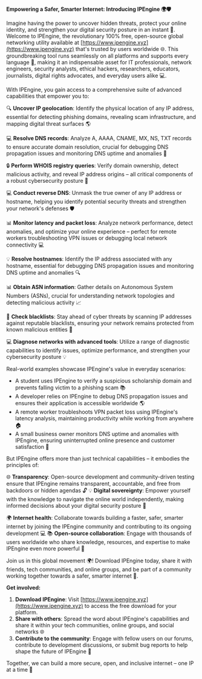 **Empowering a Safer, Smarter Internet: Introducing IPEngine 🌍🛡️**

Imagine having the power to uncover hidden threats, protect your online identity, and strengthen your digital security posture in an instant 🚀. Welcome to IPEngine, the revolutionary 100% free, open-source global networking utility available at [https://www.ipengine.xyz](https://www.ipengine.xyz) that's trusted by users worldwide 🌐. This groundbreaking tool runs seamlessly on all platforms and supports every language 🤖, making it an indispensable asset for IT professionals, network engineers, security analysts, ethical hackers, researchers, educators, journalists, digital rights advocates, and everyday users alike 💻.

With IPEngine, you gain access to a comprehensive suite of advanced capabilities that empower you to:

🔍 **Uncover IP geolocation**: Identify the physical location of any IP address, essential for detecting phishing domains, revealing scam infrastructure, and mapping digital threat surfaces 🌎

💻 **Resolve DNS records**: Analyze A, AAAA, CNAME, MX, NS, TXT records to ensure accurate domain resolution, crucial for debugging DNS propagation issues and monitoring DNS uptime and anomalies 📡

🔒 **Perform WHOIS registry queries**: Verify domain ownership, detect malicious activity, and reveal IP address origins – all critical components of a robust cybersecurity posture 🔑

💻 **Conduct reverse DNS**: Unmask the true owner of any IP address or hostname, helping you identify potential security threats and strengthen your network's defenses 🛡️

📊 **Monitor latency and packet loss**: Analyze network performance, detect anomalies, and optimize your online experience – perfect for remote workers troubleshooting VPN issues or debugging local network connectivity 💻

💡 **Resolve hostnames**: Identify the IP address associated with any hostname, essential for debugging DNS propagation issues and monitoring DNS uptime and anomalies 🔍

📊 **Obtain ASN information**: Gather details on Autonomous System Numbers (ASNs), crucial for understanding network topologies and detecting malicious activity 📈

🚫 **Check blacklists**: Stay ahead of cyber threats by scanning IP addresses against reputable blacklists, ensuring your network remains protected from known malicious entities 🔴

💻 **Diagnose networks with advanced tools**: Utilize a range of diagnostic capabilities to identify issues, optimize performance, and strengthen your cybersecurity posture 💡

Real-world examples showcase IPEngine's value in everyday scenarios:

* A student uses IPEngine to verify a suspicious scholarship domain and prevents falling victim to a phishing scam 📚
* A developer relies on IPEngine to debug DNS propagation issues and ensures their application is accessible worldwide 🌎
* A remote worker troubleshoots VPN packet loss using IPEngine's latency analysis, maintaining productivity while working from anywhere 🏠
* A small business owner monitors DNS uptime and anomalies with IPEngine, ensuring uninterrupted online presence and customer satisfaction 💼

But IPEngine offers more than just technical capabilities – it embodies the principles of:

🌐 **Transparency**: Open-source development and community-driven testing ensure that IPEngine remains transparent, accountable, and free from backdoors or hidden agendas 🔓
💡 **Digital sovereignty**: Empower yourself with the knowledge to navigate the online world independently, making informed decisions about your digital security posture 🤔

🌍 **Internet health**: Collaborate towards building a faster, safer, smarter internet by joining the IPEngine community and contributing to its ongoing development 💻
📚 **Open-source collaboration**: Engage with thousands of users worldwide who share knowledge, resources, and expertise to make IPEngine even more powerful 🔗

Join us in this global movement 🌍! Download IPEngine today, share it with friends, tech communities, and online groups, and be part of a community working together towards a safer, smarter internet 🚀.

**Get involved:**

1. **Download IPEngine**: Visit [https://www.ipengine.xyz](https://www.ipengine.xyz) to access the free download for your platform.
2. **Share with others**: Spread the word about IPEngine's capabilities and share it within your tech communities, online groups, and social networks 🌐
3. **Contribute to the community**: Engage with fellow users on our forums, contribute to development discussions, or submit bug reports to help shape the future of IPEngine 🔧

Together, we can build a more secure, open, and inclusive internet – one IP at a time 💪